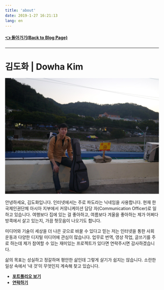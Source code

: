 ```yaml
---
title: 'about'
date: 2019-1-27 16:21:13
lang: en
---
```


#### **[👈 돌아가기(Back to Blog Page)](https://blog.dowha.kim)**

---

# 김도화 | Dowha Kim

![dowha-kim-profile](../assets/dowha-kim.jpg)

안녕하세요, 김도화입니다. 인터넷에서는 주로 파도라는 닉네임을 사용합니다. 현재 한 국제인권단체 아시아 지부에서 커뮤니케이션 담당 자(Communication Officer)로 일하고 있습니다. 여행보다 집에 있는 걸 좋아하고, 여름보다 겨울을 좋아하는 제가 어쩌다 방콕에서 살고 있는지, 가끔 헛웃음이 나오기도 합니다.

미디어와 기술이 세상을 더 나은 곳으로 바꿀 수 있다고 믿는 저는 인터넷을 통한 사회 운동과 다양한 디지털 미디어에 관심이 많습니다. 업무로 번역, 영상 작업, 글쓰기를 주로 하는데 제가 참여할 수 있는 재미있는 프로젝트가 있다면 연락주시면 감사하겠습니다.

삶의 목표는 성실하고 정갈하며 평안한 삶인데 그렇게 살기가 쉽지는 않습니다. 소란한 일상 속에서 ‘내 것’이 무엇인지 계속해 찾고 있습니다.

- **[포트폴리오 보기](https://bit.ly/dowha-portfolio)**
- **[연락하기](mailto:dowha.kim@outlook.com)**
